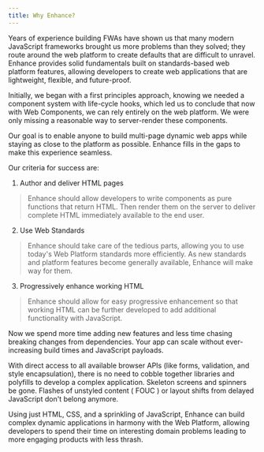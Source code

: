 ```yaml
---
title: Why Enhance?
---
```

Years of experience building FWAs have shown us that many modern JavaScript frameworks brought us more problems than they solved; they route around the web platform to create defaults that are difficult to unravel. Enhance provides solid fundamentals built on standards-based web platform features, allowing developers to create web applications that are lightweight, flexible, and future-proof.

Initially, we began with a first principles approach, knowing we needed a component system with life-cycle hooks, which led us to conclude that now with Web Components, we can rely entirely on the web platform. We were only missing a reasonable way to server-render these components.

Our goal is to enable anyone to build multi-page dynamic web apps while staying as close to the platform as possible. Enhance fills in the gaps to make this experience seamless.

Our criteria for success are:

1. Author and deliver HTML pages

> Enhance should allow developers to write components as pure functions that return HTML. Then render them on the server to deliver complete HTML immediately available to the end user.


2. Use Web Standards

> Enhance should take care of the tedious parts, allowing you to use today's Web Platform standards more efficiently. As new standards and platform features become generally available, Enhance will make way for them.

3. Progressively enhance working HTML

> Enhance should allow for easy progressive enhancement so that working HTML can be further developed to add additional functionality with JavaScript.

Now we spend more time adding new features and less time chasing breaking changes from dependencies. Your app can scale without ever-increasing build times and JavaScript payloads.

With direct access to all available browser APIs (like forms, validation, and style encapsulation), there is no need to cobble together libraries and polyfills to develop a complex application.
Skeleton screens and spinners be gone. Flashes of unstyled content ( FOUC ) or layout shifts from delayed JavaScript don't belong anymore.

Using just HTML, CSS, and a sprinkling of JavaScript, Enhance can build complex dynamic applications in harmony with the Web Platform, allowing developers to spend their time on interesting domain problems leading to more engaging products with less thrash.


